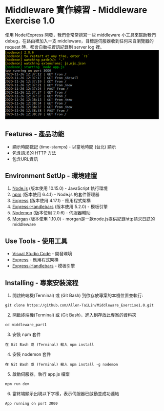 # Middleware 實作練習 - Middleware Exercise 1.0

使用 Node/Express 開發，我們會常常撰寫一些 middleware 小工具來幫助我們 debug，在路由裡加入一支 middleware，目標是伺服器收到任何來自瀏覽器的 request 時，都會自動把資訊紀錄到 server log 裡。
![](/2_3A13Middleware_Exercise_Part1.PNG)

## Features - 產品功能

- 顯示時間戳記 (time-stamps) - 以當地時間 (台北) 顯示
- 包含請求的 HTTP 方法
- 包含URL資訊

## Environment SetUp - 環境建置

1. [Node.js](https://nodejs.org/en/) (版本使用 10.15.0) - JavaScript 執行環境
2. [npm](https://nodejs.org/en/) (版本使用 6.4.1) - Node.js 的套件管理器
3. [Express](https://www.npmjs.com/package/express) (版本使用 4.17.1) - 應用程式架構
4. [Express-Handlebars](https://www.npmjs.com/package/express-handlebars) (版本使用 5.2.0) - 模板引擎
5. [Nodemon](https://www.npmjs.com/package/nodemon) (版本使用 2.0.6) - 伺服器輔助
6. [Morgan](https://www.npmjs.com/package/morgan) (版本使用 1.10.0) - morgan是一款node.js提供紀錄http請求日誌的middleware

## Use Tools - 使用工具

- [Visual Studio Code](https://visualstudio.microsoft.com/zh-hant/) - 開發環境
- [Express](https://www.npmjs.com/package/express) - 應用程式架構
- [Express-Handlebars](https://www.npmjs.com/package/express-handlebars) - 模板引擎

## Installing - 專案安裝流程

1. 開啟終端機(Terminal) 或 (Git Bash) 到欲存放專案的本機位置並執行:

```
git clone https://github.com/Allen-TaiLin/Middleware_Exercise1.0.git
```

2. 開啟終端機(Terminal) 或 (Git Bash)，進入到存放此專案的資料夾

```
cd middleware_part1
```

3. 安裝 npm 套件

```
在 Git Bash 或 (Terminal) 輸入 npm install
```

4. 安裝 nodemon 套件

```
在 Git Bash 或 (Terminal) 輸入 npm install -g nodemon
```

5. 啟動伺服器，執行 app.js 檔案

```
npm run dev
```

6. 當終端顯示出現以下字樣，表示伺服器已啟動並成功連結

```
App running on port 3000
```



